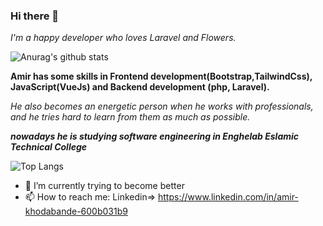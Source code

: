 ### Hi there 👋

_I'm a happy developer who loves Laravel and Flowers._

![Anurag's github stats](https://github-readme-stats.vercel.app/api?username=amirkhodabande&theme=dracula)

**Amir has some skills in Frontend development(Bootstrap,TailwindCss), JavaScript(VueJs) and Backend development (php, Laravel).**

_He also becomes an energetic person when he works with professionals, and he tries hard to learn from them as much as possible._

**_nowadays he is studying software engineering in Enghelab Eslamic Technical College_**

![Top Langs](https://github-readme-stats.vercel.app/api/top-langs/?username=amirkhodabande&layout=compact&theme=dracula)


- 🔭 I’m currently trying to become better
- 📫 How to reach me: Linkedin=> https://www.linkedin.com/in/amir-khodabande-600b031b9
